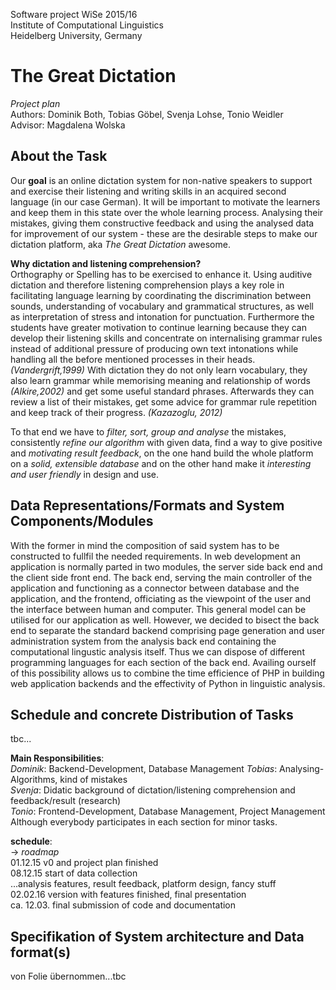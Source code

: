 Software project WiSe 2015/16  
Institute of Computational Linguistics  
Heidelberg University, Germany  

The Great Dictation
===================

*Project plan*  
Authors: Dominik Both, Tobias Göbel, Svenja Lohse, Tonio Weidler  
Advisor: Magdalena Wolska  

About the Task
------
Our **goal** is an online dictation system for non-native speakers to support and exercise their listening and writing skills in an acquired second language (in our case German).
It will be important to motivate the learners and keep them in this state over the whole learning process.
Analysing their mistakes, giving them constructive feedback and using the analysed data for improvement of our system - these are the desirable steps to make our dictation platform, aka *The Great Dictation* awesome.

**Why dictation and listening comprehension?**  
Orthography or Spelling has to be exercised to enhance it.
Using auditive dictation and therefore listening comprehension plays a key role in facilitating language learning by coordinating the discrimination between sounds, understanding of vocabulary and grammatical structures, as well as interpretation of stress and intonation for punctuation.
Furthermore the students have greater motivation to continue learning because they can develop their listening skills and concentrate on internalising grammar rules instead of additional pressure of producing own text intonations while handling all the before mentioned processes in their heads. *(Vandergrift,1999)*
With dictation they do not only learn vocabulary, they also learn grammar while memorising meaning and relationship of words *(Alkire,2002)* and get some useful standard phrases. Afterwards they can review a list of their mistakes, get some advice for grammar rule repetition and keep track of their progress. *(Kazazoglu, 2012)*

To that end we have to *filter, sort, group and analyse* the mistakes, consistently *refine our algorithm* with given data, find a way to give positive and *motivating result feedback*, on the one hand build the whole platform on a *solid, extensible database* and on the other hand make it *interesting and user friendly* in design and use.

Data Representations/Formats and System Components/Modules
----
With the former in mind the composition of said system has to be constructed to fullfil the needed requirements. In web development an application is normally parted in two modules, the server side back end and the client side front end. The back end, serving the main controller of the application and functioning as a connector between database and the application, and the frontend, officiating as the viewpoint of the user and the interface between human and computer. This general model can be utilised for our application as well. However, we decided to bisect the back end to separate the standard backend comprising page generation and user administration system from the analysis back end containing the computational lingustic analysis itself. Thus we can dispose of different programming languages for each section of the back end. Availing ourself of this possibility allows us to combine the time efficience of PHP in building web application backends and the effectivity of Python in linguistic analysis. 

Schedule and concrete Distribution of Tasks
----
tbc...  

**Main Responsibilities**:  
*Dominik*: Backend-Development, Database Management
*Tobias*: Analysing-Algorithms, kind of mistakes  
*Svenja*: Didatic background of dictation/listening comprehension and feedback/result (research)  
*Tonio*: Frontend-Development, Database Management, Project Management
Although everybody participates in each section for minor tasks.


**schedule**:  
-> *roadmap*  
01.12.15 v0 and project plan finished  
08.12.15 start of data collection  
...analysis features, result feedback, platform design, fancy stuff  
02.02.16  version with features finished, final presentation  
ca. 12.03. final submission of code and documentation  

Specifikation of System architecture and Data format(s)
----
von Folie übernommen...tbc  
